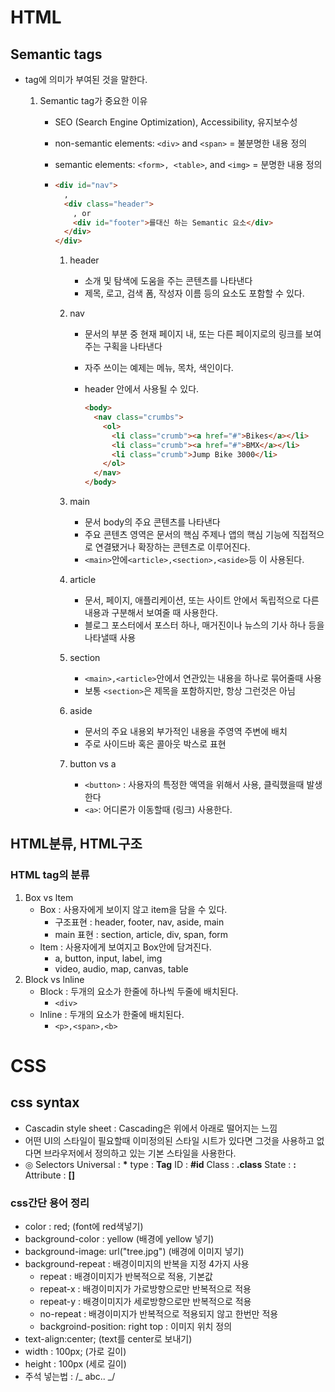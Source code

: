 # HTML

## Semantic tags

- tag에 의미가 부여된 것을 말한다.

  1. Semantic tag가 중요한 이유

     - SEO (Search Engine Optimization), Accessibility, 유지보수성

     - non-semantic elements: `<div>` and `<span>` = 불분명한 내용 정의

     - semantic elements: `<form>, <table>`, and `<img>` = 분명한 내용 정의

     - ```html
       <div id="nav">
         ,
         <div class="header">
           , or
           <div id="footer">를대신 하는 Semantic 요소</div>
         </div>
       </div>
       ```

       1. header

          - 소개 및 탐색에 도움을 주는 콘텐츠를 나타낸다
          - 제목, 로고, 검색 폼, 작성자 이름 등의 요소도 포함할 수 있다.

       2. nav

          - 문서의 부분 중 현재 페이지 내, 또는 다른 페이지로의 링크를 보여주는 구획을 나타낸다

          - 자주 쓰이는 예제는 메뉴, 목차, 색인이다.

          - header 안에서 사용될 수 있다.

            ```html
            <body>
              <nav class="crumbs">
                <ol>
                  <li class="crumb"><a href="#">Bikes</a></li>
                  <li class="crumb"><a href="#">BMX</a></li>
                  <li class="crumb">Jump Bike 3000</li>
                </ol>
              </nav>
            </body>
            ```

       3. main

          - 문서 body의 주요 콘텐츠를 나타낸다
          - 주요 콘텐츠 영역은 문서의 핵심 주제나 앱의 핵심 기능에 직접적으로 연결됐거나 확장하는 콘텐츠로 이루어진다.
          - `<main>`안에`<article>,<section>,<aside>`등 이 사용된다.

       4. article

          - 문서, 페이지, 애플리케이션, 또는 사이트 안에서 독립적으로 다른 내용과 구분해서 보여줄 때 사용한다.
          - 블로그 포스터에서 포스터 하나, 매거진이나 뉴스의 기사 하나 등을 나타낼때 사용

       5. section

          - `<main>,<article>`안에서 연관있는 내용을 하나로 묶어줄때 사용
          - 보통 `<section>`은 제목을 포함하지만, 항상 그런것은 아님

       6. aside

          - 문서의 주요 내용외 부가적인 내용을 주영역 주변에 배치
          - 주로 사이드바 혹은 콜아웃 박스로 표현

       7. button vs a

          - `<button>` : 사용자의 특정한 액역을 위해서 사용, 클릭했을때 발생한다
          - `<a>`: 어디론가 이동할때 (링크) 사용한다.

## HTML분류, HTML구조

### HTML tag의 분류

1. Box vs ltem
   - Box : 사용자에게 보이지 않고 item을 담을 수 있다.
     - 구조표현 : header, footer, nav, aside, main
     - main 표현 : section, article, div, span, form
   - ltem : 사용자에게 보여지고 Box안에 담겨진다.
     - a, button, input, label, img
     - video, audio, map, canvas, table
2. Block vs lnline
   - Block : 두개의 요소가 한줄에 하나씩 두줄에 배치된다.
     - `<div>`
   - lnline : 두개의 요소가 한줄에 배치된다.
     - `<p>,<span>,<b>`

# CSS

## css syntax

- Cascadin style sheet : Cascading은 위에서 아래로 떨어지는 느낌
- 어떤 UI의 스타일이 필요할때 이미정의된 스타일 시트가 있다면 그것을 사용하고 없다면
  브라우저에서 정의하고 있는 기본 스타일을 사용한다.
- ◎ Selectors
  Universal : **\***
  type : **Tag**
  ID : **#id**
  Class : **.class**
  State : **:**
  Attribute : **[]**

### css간단 용어 정리

- color : red; (font에 red색넣기)
- background-color : yellow (배경에 yellow 넣기)
- background-image: url("tree.jpg") (배경에 이미지 넣기)
- background-repeat : 배경이미지의 반복을 지정 4가지 사용
  - repeat : 배경이미지가 반복적으로 적용, 기본값
  - repeat-x : 배경이미지가 가로방향으로만 반복적으로 적용
  - repeat-y : 배경이미지가 세로방향으로만 반복적으로 적용
  - no-repeat : 배경이미지가 반복적으로 적용되지 않고 한번만 적용
  - backgroind-position: right top : 이미지 위치 정의
- text-align:center; (text를 center로 보내기)
- width : 100px; (가로 길이)
- height : 100px (세로 길이)
- 주석 넣는법 : /_ abc.. _/
